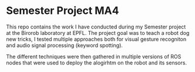 # Semester Project MA4
This repo contains the work I have conducted during my Semester project at the Birorob laboratory at EPFL.
The project goal was to teach a robot dog new tricks, I tested multiple approaches both for visual gesture recogniton and audio signal processing (keyword spotting).

The different techniques were then gathered in multiple versions of ROS nodes that were used to deploy the alogirhtm on the robot and its sensors. 
